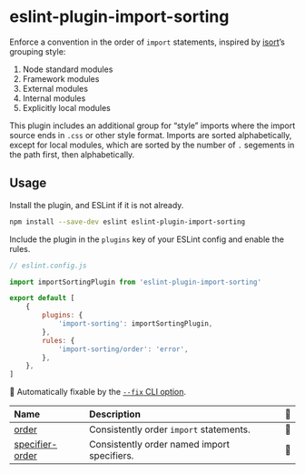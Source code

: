 # eslint-plugin-import-sorting

Enforce a convention in the order of `import` statements, inspired by 
[isort](https://timothycrosley.github.io/isort/#how-does-isort-work)’s grouping style:

1. Node standard modules
2. Framework modules
3. External modules
4. Internal modules
5. Explicitly local modules

This plugin includes an additional group for “style” imports where the import
source ends in `.css` or other style format. Imports are sorted alphabetically,
except for local modules, which are sorted by the number of `.` segements in
the path first, then alphabetically.

## Usage

Install the plugin, and ESLint if it is not already.

```sh
npm install --save-dev eslint eslint-plugin-import-sorting
```

Include the plugin in the `plugins` key of your ESLint config and enable the
rules.

```js
// eslint.config.js

import importSortingPlugin from 'eslint-plugin-import-sorting'

export default [
	{
		plugins: {
			'import-sorting': importSortingPlugin,
		},
		rules: {
			'import-sorting/order': 'error',
		},
	},
]
```

<!-- begin auto-generated rules list -->

🔧 Automatically fixable by the [`--fix` CLI option](https://eslint.org/docs/user-guide/command-line-interface#--fix).

| Name                                             | Description                                 | 🔧 |
| :----------------------------------------------- | :------------------------------------------ | :- |
| [order](docs/rules/order.md)                     | Consistently order `import` statements.     | 🔧 |
| [specifier-order](docs/rules/specifier-order.md) | Consistently order named import specifiers. | 🔧 |

<!-- end auto-generated rules list -->
